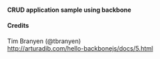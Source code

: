 #### CRUD application sample using backbone


#### Credits
Tim Branyen (@tbranyen)  
http://arturadib.com/hello-backbonejs/docs/5.html
